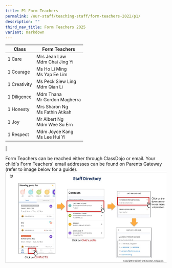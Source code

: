 ```yaml
---
title: P1 Form Teachers
permalink: /our-staff/teaching-staff/form-teachers-2022/p1/
description: ""
third_nav_title: Form Teachers 2025
variant: markdown
---
```

| Class| Form Teachers | 
| -------- | -------- |
| 1 Care     | Mrs Jean Law <br> Mdm Chai Jing Yi|
| 1 Courage | Ms Ho Li Ming <br>Ms Yap Ee Lim |
| 1 Creativity |Ms Peck Siew Ling <br> Mdm Qian Li |
| 1 Diligence | Mdm Thana <br> Mr Gordon Magherra | 
| 1 Honesty | Mrs Sharon Ng <br> Ms Fathin Atikah | 
| 1 Joy | Mr Albert Ng <br> Mdm Wee Su Ern | 
| 1 Respect  | Mdm Joyce Kang<br> Ms Lee Hui Yi | 
|

Form Teachers can be reached either through ClassDojo or email. Your child's Form Teachers' email addresses can be found on Parents Gateway (refer to image below for a guide).
![](/images/PG-contacts2.jpg)